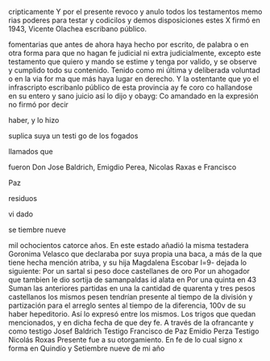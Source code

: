 cripticamente
Y por el presente revoco y anulo todos los testamentos memo
rias poderes para testar y codicilos y demos disposiciones estes
X firmó en 1943, Vicente Olachea escribano público.

fomentarias que antes de ahora haya hecho por escrito, de palabra o en otra forma para que no hagan fe judicial ni extra judicialmente, excepto este testamento que quiero y mando se estime y tenga por valido, y se observe y cumplido todo su contenido.
Tenido como mi última y deliberada voluntad o en la via for ma que más haya lugar en derecho. Y la ostentante que yo el infrascripto escribanlo público de esta provincia ay fe coro co hallandose en su entero y sano juicio así lo dijo y obayg:
Co
amandado
en
la
expresión
no
firmó
por
decir

haber,
y
lo
hizo

suplica
suya
un
testi
go
de
los
fogados

llamados
que

fueron
Don
Jose
Baldrich,
Emigdio
Perea,
Nicolas
Raxas
e
Francisco

Paz

residuos

vi
dado

se
tiembre
nueve

mil
ochocientos
catorce
años.
En este estado añadió la misma testadera Goronima Velasco que declaraba por suya propia una baca, a más de la que tiene hecha mención atriba, y su hija Magdalena Escobar l=9-
dejada lo siguiente:
Por un sartal si peso doce castellanes de oro
Por un ahogador que tambien le dio sortija de samanpaldas id alata en
Por una quinta en 43
Suman las anteriores partidas en una la cantidad de quarenta y tres pesos castellanos los mismos pesen tendrían presente al tiempo de la división y partización para el arreglo
sentes al tiempo de la diferencia, 100v de su haber hepeditorio. Así lo expresó entre los mismos. Los trigos que quedan mencionados, y en dicha fecha de que dey fe. A través de la ofrancante y como testigo
Josef Baldrich
Testigo Francisco de Paz
Emidio Perza
Testigo Nicolás Roxas
Presente fue a su otorgamiento. En fe de lo cual signo
x forma en Quindío y Setiembre nueve de mi año